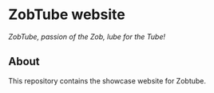 # ZobTube website

_ZobTube, passion of the Zob, lube for the Tube!_

## About

This repository contains the showcase website for Zobtube.
